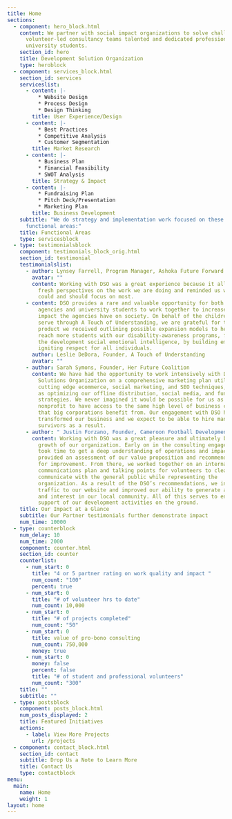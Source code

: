 ```yaml
---
title: Home
sections:
  - component: hero_block.html
    content: We partner with social impact organizations to solve challenges. Our
      volunteer-led consultancy teams talented and dedicated professionals and
      university students.
    section_id: hero
    title: Development Solution Organization
    type: heroblock
  - component: services_block.html
    section_id: services
    serviceslist:
      - content: |-
          * Website Design
          * Process Design
          * Design Thinking
        title: User Experience/Design
      - content: |-
          * Best Practices
          * Competitive Analysis
          * Customer Segmentation
        title: Market Research
      - content: |-
          * Business Plan
          * Financial Feasibility
          * SWOT Analysis
        title: Strategy & Impact
      - content: |-
          * Fundraising Plan
          * Pitch Deck/Presentation
          * Marketing Plan
        title: Business Development
    subtitle: "We do strategy and implementation work focused on these core
      functional areas:"
    title: Functional Areas
    type: servicesblock
  - type: testimonialsblock
    component: testimonials_block_orig.html
    section_id: testimonial
    testimonialslist:
      - author: Lynsey Farrell, Program Manager, Ashoka Future Forward
        avatar: ""
        content: Working with DSO was a great experience because it allowed us to get
          fresh perspectives on the work we are doing and reminded us what we
          could and should focus on most.
      - content: DSO provides a rare and valuable opportunity for both non-for-profit
          agencies and university students to work together to increase the
          impact the agencies have on society. On behalf of the children we
          serve through A Touch of Understanding, we are grateful for the
          product we received outlining possible expansion models to help us
          reach more students with our disability-awareness programs, fostering
          the development social emotional intelligence, by building empathy and
          igniting respect for all individuals.
        author: Leslie DeDora, Founder, A Touch of Understanding
        avatar: ""
      - author: Sarah Symons, Founder, Her Future Coalition
        content: We have had the opportunity to work intensively with Development
          Solutions Organization on a comprehensive marketing plan utilizing
          cutting edge ecommerce, social marketing, and SEO techniques, as well
          as optimizing our offline distribution, social media, and fundraising
          strategies. We never imagined it would be possible for us as a
          nonprofit to have access to the same high level of business consulting
          that big corporations benefit from. Our engagement with DSO has truly
          transformed our business and we expect to be able to hire many more
          survivors as a result.
      - author: " Justin Forzano, Founder, Cameroon Football Development Program (CFDP)"
        content: Working with DSO was a great pleasure and ultimately beneficial to the
          growth of our organization. Early on in the consulting engagement, DSO
          took time to get a deep understanding of operations and impact and
          provided an assessment of our value proposition and recommendations
          for improvement. From there, we worked together on an internal
          communications plan and talking points for volunteers to clearly
          communicate with the general public while representing the
          organization. As a result of the DSO’s recommendations, we increased
          traffic to our website and improved our ability to generate awareness
          and interest in our local community. All of this serves to enhance
          support of our development activities on the ground.
    title: Our Impact at a Glance
    subtitle: Our Partner testimonials further demonstrate impact
    num_time: 10000
  - type: counterblock
    num_delay: 10
    num_time: 2000
    component: counter.html
    section_id: counter
    counterlist:
      - num_start: 0
        title: "4 or 5 partner rating on work quality and impact "
        num_count: "100"
        percent: true
      - num_start: 0
        title: "# of volunteer hrs to date"
        num_count: 10,000
      - num_start: 0
        title: "# of projects completed"
        num_count: "50"
      - num_start: 0
        title: value of pro-bono consulting
        num_count: 750,000
        money: true
      - num_start: 0
        money: false
        percent: false
        title: "# of student and professional volunteers"
        num_count: "300"
    title: ""
    subtitle: ""
  - type: postsblock
    component: posts_block.html
    num_posts_displayed: 2
    title: Featured Initiatives
    actions:
      - label: View More Projects
        url: /projects
  - component: contact_block.html
    section_id: contact
    subtitle: Drop Us a Note to Learn More
    title: Contact Us
    type: contactblock
menu:
  main:
    name: Home
    weight: 1
layout: home
---
```

